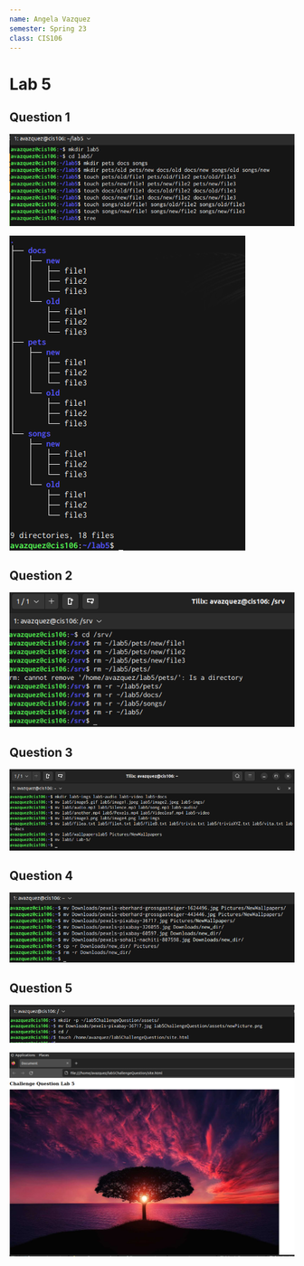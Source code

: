 ```yaml
---
name: Angela Vazquez
semester: Spring 23
class: CIS106
---
```


# Lab 5 

## Question 1

![q1](q1.1.png)<br>

![q1](q1.2.png)<br>

## Question 2

![q2](q2.1.png)<br>

## Question 3

![q3](q3.png)<br>

## Question 4

![q4](q4.png)<br>

## Question 5

![q5](q5.1.png)<br>

![q5](q5.2.png)<br>
